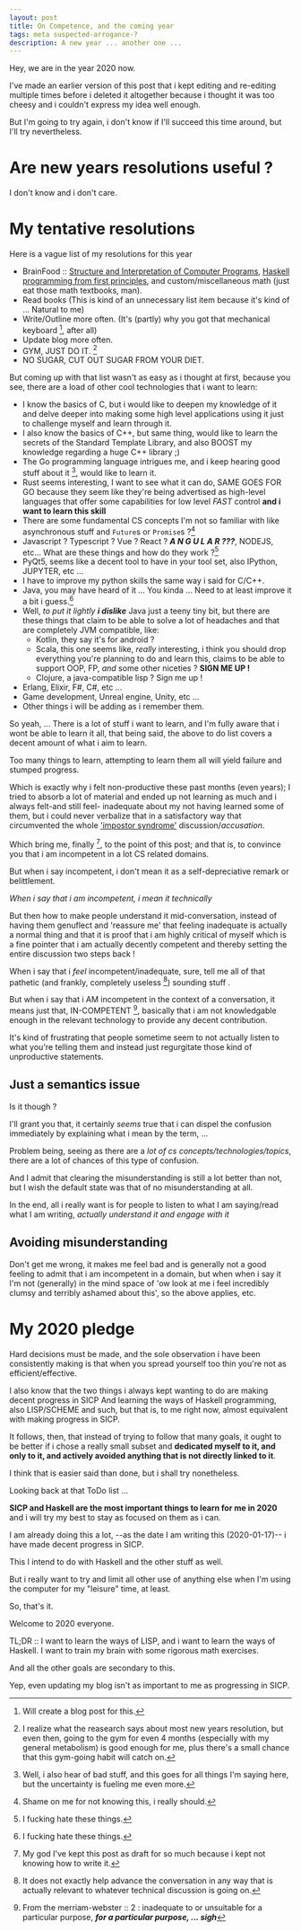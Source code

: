 ```yaml
---
layout: post
title: On Competence, and the coming year
tags: meta suspected-arrogance-?
description: A new year ... another one ...
---
```


Hey, we are in the year 2020 now.

I've made an earlier version of this post that i kept editing and re-editing multiple times before i deleted it altogether because i thought it was too cheesy and i couldn't express my idea well enough.

But I'm going to try again, i don't know if I'll succeed this time around, but I'll try nevertheless.

# Are new years resolutions useful ? #

I don't know and i don't care.

# My tentative resolutions #

Here is a vague list of my resolutions for this year

* BrainFood :: [Structure and Interpretation of Computer Programs](https://sarabander.github.io/sicp/), [Haskell programming from first principles](https://haskellbook.com/), and custom/miscellaneous math (just eat those math textbooks, man).
* Read books (This is kind of an unnecessary list item because it's kind of ... Natural to me)
* Write/Outline more often. (It's (partly) why you got that mechanical keyboard [^Kumara], after all)
* Update blog more often.
* GYM, JUST DO IT. [^nyr]
* NO SUGAR, CUT OUT SUGAR FROM YOUR DIET.

But coming up with that list wasn't as easy as i thought at first, because you see, there are a load of other cool technologies that i want to learn:
- I know the basics of C, but i would like to deepen my knowledge of it and delve deeper into making some high level applications using it just to challenge myself and learn through it.
- I also know the basics of C++, but same thing, would like to learn the secrets of the Standard Template Library, and also BOOST my knowledge regarding a huge C++ library ;)
- The Go programming language intrigues me, and i keep hearing good stuff about it [^GO], would like to learn it.
- Rust seems interesting, I want to see what it can do, SAME GOES FOR GO because they seem like they're being advertised as high-level languages that offer some capabilities for low level *FAST* control **and i want to learn this skill**
- There are some fundamental CS concepts I'm not so familiar with like asynchronous stuff and `Future`s or `Promise`s ?[^shame]
- Javascript ? Typescript ? Vue ? React ? ***A N G U L A R ???***, NODEJS, etc... What are these things and how do they work ?[^To-be-clear]
- PyQt5, seems like a decent tool to have in your tool set, also IPython, JUPYTER, etc ...
- I have to improve my python skills the same way i said for C/C++.
- Java, you may have heard of it ... You kinda ... Need to at least improve it a bit i guess.[^To-be-clear]
- Well, *to put it lightly* ***i dislike*** Java just a teeny tiny bit, but there are these things that claim to be able to solve a lot of headaches and that are completely JVM compatible, like:
    - Kotlin, they say it's for android ?
    - Scala, this one seems like, *really* interesting, i think you should drop everything you're planning to do and learn this, claims to be able to support OOP, FP, *and* some other niceties ? **SIGN ME UP !**
    - Clojure, a java-compatible lisp ? Sign me up !
- Erlang, Elixir, F#, C#, etc ...
- Game development, Unreal engine, Unity, etc ...
- Other things i will be adding as i remember them. 


So yeah, ... There is a lot of stuff i want to learn, and I'm fully aware that i wont be able to learn it all, that being said, the above to do list covers a decent amount of what i aim to learn.

Too many things to learn, attempting to learn them all will yield failure and stumped progress.

Which is exactly why i felt non-productive these past months (even years); I tried to absorb a lot of material and ended up not learning as much and i always felt-and still feel- inadequate about my not having learned some of them, but i could never verbalize that in a satisfactory way that circumvented the whole ['impostor syndrome'](https://en.wikipedia.org/wiki/Impostor_syndrome) discussion/*accusation*.

Which bring me, finally [^Footnote], to the point of this post; and that is, to convince you that i am incompetent in a lot CS related domains.

But when i say incompetent, i don't mean it as a self-depreciative remark or belittlement.

*When i say that i am incompetent, i mean it technically*

But then how to make people understand it mid-conversation, instead of having them genuflect and 'reassure me' that feeling inadequate is actually a normal thing and that it is proof that i am highly critical of myself which is a fine pointer that i am actually decently competent and thereby setting the entire discussion two steps back !

When i say that i *feel* incompetent/inadequate, sure, tell me all of that pathetic (and frankly, completely useless [^Confort]) sounding stuff .

But when i say that i AM incompetent in the context of a  conversation, it means just that, IN-COMPETENT [^DEFINCOMPETENT], basically that i am not knowledgable enough in the relevant technology to provide any decent contribution.

It's kind of frustrating that people sometime seem to not actually listen to what you're telling them and instead just regurgitate those kind of unproductive statements.


## Just a semantics issue ##

Is it though ?

I'll grant you that, it certainly *seems* true that i can dispel the confusion immediately by explaining what i mean by the term, ...

Problem being, seeing as there are a *lot of cs concepts/technologies/topics*, there are a lot of chances of this type of confusion.

And I admit that clearing the misunderstanding is still a lot better than not, but I wish the default state was that of no misunderstanding at all.

In the end, all i really want is for people to listen to what I am saying/read what I am writing, *actually understand it and engage with it*

## Avoiding misunderstanding ##

Don't get me wrong, it makes me feel bad and is generally not a good feeling to admit that i am incompetent in a domain, but when when i say it I'm not (generally) in the mind space of 'ow look at me i feel incredibly clumsy and terribly ashamed about this', so the above applies, etc.

# My 2020 pledge #

Hard decisions must be made, and the sole observation i have been consistently making is that when you spread yourself too thin you're not as efficient/effective.

I also know that the two things i always kept wanting to do are making decent progress in SICP And learning the ways of Haskell programming, also LISP/SCHEME and such, but that is, to me right now, almost equivalent with making progress in SICP.

It follows, then, that instead of trying to follow that many goals, it ought to be better if i chose a really small subset and **dedicated myself to it, and only to it, and actively avoided anything that is not directly linked to it**.

I think that is easier said than done, but i shall try nonetheless.

Looking back at that ToDo list ...

**SICP and Haskell are the most important things to learn for me in 2020** and i will try my best to stay as focused on them as i can.

I am already doing this a lot, --as the date I am writing this (2020-01-17)-- i have made decent progress in SICP.

This I intend to do with Haskell and the other stuff as well.

But i really want to try and limit all other use of anything else when I'm using the computer for my "leisure" time, at least.

So, that's it.

Welcome to 2020 everyone.

TL;DR :: I want to learn the ways of LISP, and i want to learn the ways of Haskell. I want to train my brain with some rigorous math exercises.

And all the other goals are secondary to this.

Yep, even updating my blog isn't as important to me as progressing in SICP.

[^GO]: Well, i also hear of bad stuff, and this goes for all things I'm saying here, but the uncertainty is fueling me even more.
[^nyr]:I realize what the reasearch says about most new years resolution, but even then, going to the gym for even 4 months (especially with my general metabolism) is good enough for me, plus there's a small chance that this gym-going habit will catch on.
[^shame]: Shame on me for not knowing this, i really should.
[^Kumara]: Will create a blog post for this.
[^Confort]: It does not exactly help advance the conversation in any way that is actually relevant to whatever technical discussion is going on.
[^Footnote]: My god I've kept this post as draft for so much because i kept not knowing how to write it.
[^To-be-clear]: I fucking hate these things.
[^DEFINCOMPETENT]:From the merriam-webster :: 2 : inadequate to or unsuitable for a particular purpose, ***for a particular purpose, ... sigh***
